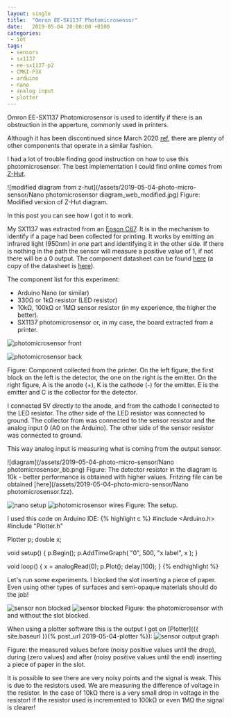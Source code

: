```yaml
---
layout: single
title:  "Omron EE-SX1137 Photomicrosensor"
date:   2019-05-04 20:00:00 +0100
categories: 
 - iot
tags: 
 - sensors
 - sx1137
 - ee-sx1137-p2
 - CMKI-P3X
 - arduino
 - nano
 - analog input
 - plotter
---
```

Omron EE-SX1137 Photomicrosensor is used to identify if there is an obstruction in the apperture, commonly used in printers.

Although it has been discontinued since March 2020 [ref](https://components.omron.com/product-detail?partNumber=EE-SX1137), there are plenty of other components that operate in a similar fashion.

I had a lot of trouble finding good instruction on how to use this photomicrosensor.
The best implementation I could find online comes from [Z-Hut](http://thezhut.com/?page_id=974).

![modified diagram from z-hut](/assets/2019-05-04-photo-micro-sensor/Nano photomicrosensor diagram_web_modified.jpg)
Figure: Modified version of Z-Hut diagram.

In this post you can see how I got it to work.

My SX1137 was extracted from an [Epson C67](https://www.epson.com.au/products/inkjet/stylusc67.asp). 
It is in the mechanism to identify if a page had been collected for printing.
It works by emitting an infrared light (950nm) in one part and identifying it in the other side.
 If there is nothing in the path the sensor will measure a positive value of 1, if not there will be a 0 output. 
 The component datasheet can be found [here](http://www.symmetron.ru/suppliers/omron/files/pdf/omron/EE_SX1137.pdf) (a copy of the datasheet is [here](/assets/2019-05-04-photo-micro-sensor/EE_SX1137.pdf)).

The component list for this experiment:
- Arduino Nano (or similar)
- 330Ω or 1kΩ resistor (LED resistor)
- 10kΩ, 100kΩ or 1MΩ sensor resistor (in my experience, the higher the better).
- SX1137 photomicrosensor or, in my case, the board extracted from a printer.

![photomicrosensor front](/assets/2019-05-04-photo-micro-sensor/nano-photomicrosensor-front.png) 

![photomicrosensor back](/assets/2019-05-04-photo-micro-sensor/nano-photomicrosensor-back.png)

Figure: Component collected from the printer. 
On the left figure, the first block on the left is the detector, the one on the right is the emitter. 
On the right figure, A is the anode (+), K is the cathode (-) for the emitter. E is the emitter and C is the collector for the detector.

I connected 5V directly to the anode, and from the cathode I connected to the LED resistor. The other side of the LED resistor was connected to ground.
The collector from was connected to the sensor resistor and the analog input 0 (A0 on the Arduino). The other side of the sensor resistor was connected to ground.

This way analog input is measuring what is coming from the output sensor.

![diagram](/assets/2019-05-04-photo-micro-sensor/Nano photomicrosensor_bb.png)
Figure: The detector resistor in the diagram is 10k - better performance is obtained with higher values. Fritzing file can be obtained [here](/assets/2019-05-04-photo-micro-sensor/Nano photomicrosensor.fzz).

![nano setup](/assets/2019-05-04-photo-micro-sensor/nano-photomicrosensor.png)
![photomicrosensor wires](/assets/2019-05-04-photo-micro-sensor/nano-photomicrosensor-connector.png)
Figure: The setup.

I used this code on Arduino IDE:
{% highlight c %}
#include <Arduino.h>
#include "Plotter.h"

Plotter p;
double x;

void setup() {
  p.Begin();
  p.AddTimeGraph( "0", 500, "x label", x );
}

void loop() {
  x = analogRead(0);
  p.Plot();
  delay(100);
}
{% endhighlight %}

Let's run some experiments. 
I blocked the slot inserting a piece of paper.
Even using other types of surfaces and semi-opaque materials should do the job!

![sensor non blocked](/assets/2019-05-04-photo-micro-sensor/nano-photomicrosensor_open.png) ![sensor blocked](/assets/2019-05-04-photo-micro-sensor/nano-photomicrosensor_closed.png)
Figure: the photomicrosensor with and without the slot blocked.

When using a plotter software this is the output I got on [Plotter]({{ site.baseurl }}{% post_url 2019-05-04-plotter %}):
![sensor output graph](/assets/2019-05-04-photo-micro-sensor/nano-microphotosensor.png)

Figure: the measured values before (noisy positive values until the drop), during (zero values) and after (noisy positive values until the end) inserting a piece of paper in the slot.

It is possible to see there are very noisy points and the signal is weak. 
This is due to the resistors used. 
We are measuring the difference of voltage in the resistor. 
In the case of 10kΩ there is a very small drop in voltage in the resistor! 
If the resistor used is incremented to 100kΩ or even 1MΩ the signal is clearer!
